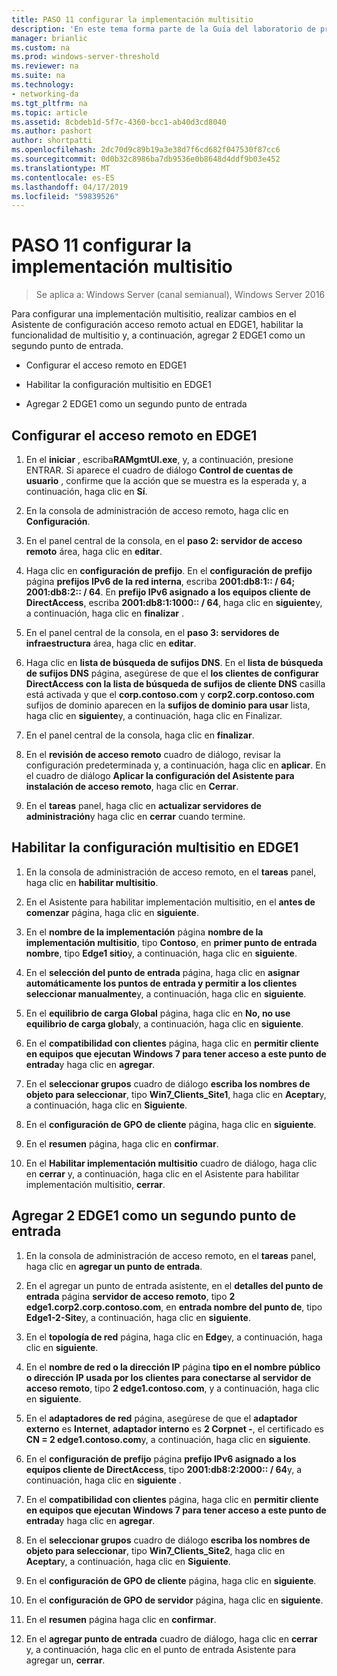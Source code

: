 ```yaml
---
title: PASO 11 configurar la implementación multisitio
description: 'En este tema forma parte de la Guía del laboratorio de pruebas: demostrar una implementación de multisitio de DirectAccess para Windows Server 2016'
manager: brianlic
ms.custom: na
ms.prod: windows-server-threshold
ms.reviewer: na
ms.suite: na
ms.technology:
- networking-da
ms.tgt_pltfrm: na
ms.topic: article
ms.assetid: 8cbdeb1d-5f7c-4360-bcc1-ab40d3cd8040
ms.author: pashort
author: shortpatti
ms.openlocfilehash: 2dc70d9c89b19a3e38d7f6cd682f047530f87cc6
ms.sourcegitcommit: 0d0b32c8986ba7db9536e0b8648d4ddf9b03e452
ms.translationtype: MT
ms.contentlocale: es-ES
ms.lasthandoff: 04/17/2019
ms.locfileid: "59839526"
---
```

# <a name="step-11-configure-the-multisite-deployment"></a>PASO 11 configurar la implementación multisitio

>Se aplica a: Windows Server (canal semianual), Windows Server 2016

Para configurar una implementación multisitio, realizar cambios en el Asistente de configuración acceso remoto actual en EDGE1, habilitar la funcionalidad de multisitio y, a continuación, agregar 2 EDGE1 como un segundo punto de entrada.  
  
- Configurar el acceso remoto en EDGE1  
  
- Habilitar la configuración multisitio en EDGE1  
  
- Agregar 2 EDGE1 como un segundo punto de entrada  
  
## <a name="configDA"></a>Configurar el acceso remoto en EDGE1  
  
1.  En el **iniciar** , escriba**RAMgmtUI.exe**, y, a continuación, presione ENTRAR. Si aparece el cuadro de diálogo **Control de cuentas de usuario** , confirme que la acción que se muestra es la esperada y, a continuación, haga clic en **Sí**.  
  
2.  En la consola de administración de acceso remoto, haga clic en **Configuración**.  
  
3.  En el panel central de la consola, en el **paso 2: servidor de acceso remoto** área, haga clic en **editar**.  
  
4.  Haga clic en **configuración de prefijo**. En el **configuración de prefijo** página **prefijos IPv6 de la red interna**, escriba **2001:db8:1:: / 64; 2001:db8:2:: / 64**. En **prefijo IPv6 asignado a los equipos cliente de DirectAccess**, escriba **2001:db8:1:1000:: / 64**, haga clic en **siguiente**y, a continuación, haga clic en **finalizar** .  
  
5.  En el panel central de la consola, en el **paso 3: servidores de infraestructura** área, haga clic en **editar**.  
  
6.  Haga clic en **lista de búsqueda de sufijos DNS**. En el **lista de búsqueda de sufijos DNS** página, asegúrese de que el **los clientes de configurar DirectAccess con la lista de búsqueda de sufijos de cliente DNS** casilla está activada y que el **corp.contoso.com** y **corp2.corp.contoso.com** sufijos de dominio aparecen en la **sufijos de dominio para usar** lista, haga clic en **siguiente**y, a continuación, haga clic en Finalizar.  
  
7.  En el panel central de la consola, haga clic en **finalizar**.  
  
8.  En el **revisión de acceso remoto** cuadro de diálogo, revisar la configuración predeterminada y, a continuación, haga clic en **aplicar**. En el cuadro de diálogo **Aplicar la configuración del Asistente para instalación de acceso remoto**, haga clic en **Cerrar**.  
  
9. En el **tareas** panel, haga clic en **actualizar servidores de administración**y haga clic en **cerrar** cuando termine.  
  
## <a name="EnabledMultisite"></a>Habilitar la configuración multisitio en EDGE1  
  
1.  En la consola de administración de acceso remoto, en el **tareas** panel, haga clic en **habilitar multisitio**.  
  
2.  En el Asistente para habilitar implementación multisitio, en el **antes de comenzar** página, haga clic en **siguiente**.  
  
3.  En el **nombre de la implementación** página **nombre de la implementación multisitio**, tipo **Contoso**, en **primer punto de entrada nombre**, tipo **Edge1 sitio**y, a continuación, haga clic en **siguiente**.  
  
4.  En el **selección del punto de entrada** página, haga clic en **asignar automáticamente los puntos de entrada y permitir a los clientes seleccionar manualmente**y, a continuación, haga clic en **siguiente**.  
  
5.  En el **equilibrio de carga Global** página, haga clic en **No, no use equilibrio de carga global**y, a continuación, haga clic en **siguiente**.  
  
6.  En el **compatibilidad con clientes** página, haga clic en **permitir cliente en equipos que ejecutan Windows 7 para tener acceso a este punto de entrada**y haga clic en **agregar**.  
  
7.  En el **seleccionar grupos** cuadro de diálogo **escriba los nombres de objeto para seleccionar**, tipo **Win7_Clients_Site1**, haga clic en **Aceptar**y, a continuación, haga clic en **Siguiente**.  
  
8.  En el **configuración de GPO de cliente** página, haga clic en **siguiente**.  
  
9. En el **resumen** página, haga clic en **confirmar**.  
  
10. En el **Habilitar implementación multisitio** cuadro de diálogo, haga clic en **cerrar** y, a continuación, haga clic en el Asistente para habilitar implementación multisitio, **cerrar**.  
  
## <a name="AddEP"></a>Agregar 2 EDGE1 como un segundo punto de entrada  
  
1.  En la consola de administración de acceso remoto, en el **tareas** panel, haga clic en **agregar un punto de entrada**.  
  
2.  En el agregar un punto de entrada asistente, en el **detalles del punto de entrada** página **servidor de acceso remoto**, tipo **2 edge1.corp2.corp.contoso.com**, en **entrada nombre del punto de**, tipo **Edge1-2-Site**y, a continuación, haga clic en **siguiente**.  
  
3.  En el **topología de red** página, haga clic en **Edge**y, a continuación, haga clic en **siguiente**.  
  
4.  En el **nombre de red o la dirección IP** página **tipo en el nombre público o dirección IP usada por los clientes para conectarse al servidor de acceso remoto**, tipo **2 edge1.contoso.com**, y a continuación, haga clic en **siguiente**.  
  
5.  En el **adaptadores de red** página, asegúrese de que el **adaptador externo** es **Internet**, **adaptador interno** es **2 Corpnet -**, el certificado es **CN = 2 edge1.contoso.com**y, a continuación, haga clic en **siguiente**.  
  
6.  En el **configuración de prefijo** página **prefijo IPv6 asignado a los equipos cliente de DirectAccess**, tipo **2001:db8:2:2000:: / 64**y, a continuación, haga clic en **siguiente** .  
  
7.  En el **compatibilidad con clientes** página, haga clic en **permitir cliente en equipos que ejecutan Windows 7 para tener acceso a este punto de entrada**y haga clic en **agregar**.  
  
8.  En el **seleccionar grupos** cuadro de diálogo **escriba los nombres de objeto para seleccionar**, tipo **Win7_Clients_Site2**, haga clic en **Aceptar**y, a continuación, haga clic en **Siguiente**.  
  
9. En el **configuración de GPO de cliente** página, haga clic en **siguiente**.  
  
10. En el **configuración de GPO de servidor** página, haga clic en **siguiente**.  
  
11. En el **resumen** página haga clic en **confirmar**.  
  
12. En el **agregar punto de entrada** cuadro de diálogo, haga clic en **cerrar** y, a continuación, haga clic en el punto de entrada Asistente para agregar un, **cerrar**.  
  


